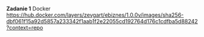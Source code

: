 **Zadanie 1** Docker
https://hub.docker.com/layers/zevgart/ebiznes/1.0.0v/images/sha256-dbf061f15a92d5857a233342f1aab1f2e22055cd192764d176c1cdfba5d88242?context=repo
